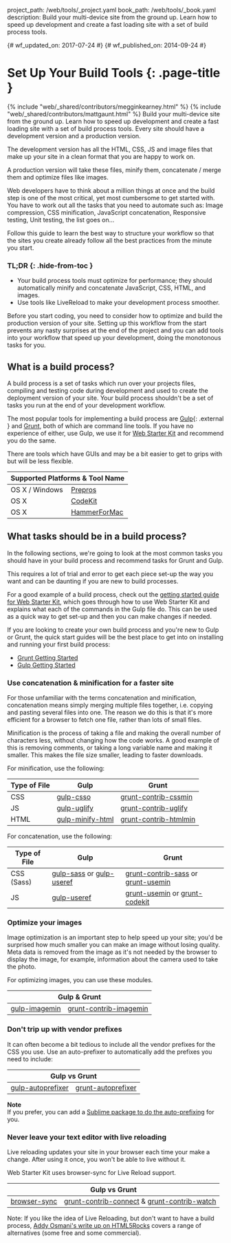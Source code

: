 project_path: /web/tools/_project.yaml book_path: /web/tools/_book.yaml description: Build your multi-device site from the ground up. Learn how to speed up development and create a fast loading site with a set of build process tools.

{# wf_updated_on: 2017-07-24 #} {# wf_published_on: 2014-09-24 #}

# Set Up Your Build Tools {: .page-title }

{% include "web/_shared/contributors/megginkearney.html" %} {% include "web/_shared/contributors/mattgaunt.html" %} Build your multi-device site from the ground up. Learn how to speed up development and create a fast loading site with a set of build process tools. Every site should have a development version and a production version.  
  
The development version has all the HTML, CSS, JS and image files that make up your site in a clean format that you are happy to work on.  
  
A production version will take these files, minify them, concatenate / merge them and optimize files like images.

Web developers have to think about a million things at once and the build step is one of the most critical, yet most cumbersome to get started with. You have to work out all the tasks that you need to automate such as: Image compression, CSS minification, JavaScript concatenation, Responsive testing, Unit testing, the list goes on...

Follow this guide to learn the best way to structure your workflow so that the sites you create already follow all the best practices from the minute you start.

### TL;DR {: .hide-from-toc }

* Your build process tools must optimize for performance; they should automatically minify and concatenate JavaScript, CSS, HTML, and images.
* Use tools like LiveReload to make your development process smoother.

Before you start coding, you need to consider how to optimize and build the production version of your site. Setting up this workflow from the start prevents any nasty surprises at the end of the project and you can add tools into your workflow that speed up your development, doing the monotonous tasks for you.

## What is a build process?

A build process is a set of tasks which run over your projects files, compiling and testing code during development and used to create the deployment version of your site. Your build process shouldn't be a set of tasks you run at the end of your development workflow.

The most popular tools for implementing a build process are [Gulp](http://gulpjs.com/){: .external } and [Grunt](http://gruntjs.com/), both of which are command line tools. If you have no experience of either, use Gulp, we use it for [Web Starter Kit](/web/tools/starter-kit/) and recommend you do the same.

There are tools which have GUIs and may be a bit easier to get to grips with but will be less flexible.

<table class="responsive">
  <thead>
    <tr>
      <th colspan="2">Supported Platforms &amp; Tool Name</th>
    </tr>
  </thead>
  <tbody>
    <tr>
      <td data-th="Supported Platforms">OS X / Windows</td>
      <td data-th="Gulp"><a href="https://prepros.io/">Prepros</a></td>
    </tr>
    <tr>
      <td data-th="Supported Platforms">OS X</td>
      <td data-th="Gulp"><a href="https://incident57.com/codekit/">CodeKit</a></td>
    </tr>
    <tr>
      <td data-th="Supported Platforms">OS X</td>
      <td data-th="Gulp"><a href="http://hammerformac.com/">HammerForMac</a></td>
    </tr>
  </tbody>
</table>

## What tasks should be in a build process?

In the following sections, we're going to look at the most common tasks you should have in your build process and recommend tasks for Grunt and Gulp.

This requires a lot of trial and error to get each piece set-up the way you want and can be daunting if you are new to build processes.

For a good example of a build process, check out the [getting started guide for Web Starter Kit](/web/fundamentals/getting-started/web-starter-kit/), which goes through how to use Web Starter Kit and explains what each of the commands in the Gulp file do. This can be used as a quick way to get set-up and then you can make changes if needed.

If you are looking to create your own build process and you're new to Gulp or Grunt, the quick start guides will be the best place to get into on installing and running your first build process:

* [Grunt Getting Started](http://gruntjs.com/getting-started)
* [Gulp Getting Started](https://github.com/gulpjs/gulp/blob/master/docs/getting-started.md#getting-started)

### Use concatenation & minification for a faster site

For those unfamiliar with the terms concatenation and minification, concatenation means simply merging multiple files together, i.e. copying and pasting several files into one. The reason we do this is that it's more efficient for a browser to fetch one file, rather than lots of small files.

Minification is the process of taking a file and making the overall number of characters less, without changing how the code works. A good example of this is removing comments, or taking a long variable name and making it smaller. This makes the file size smaller, leading to faster downloads.

For minification, use the following:

<table>
  <thead>
    <tr>
      <th data-th="Type of File">Type of File</th>
      <th data-th="Gulp">Gulp</th>
      <th data-th="Grunt">Grunt</th>
    </tr>
  </thead>
  <tbody>
    <tr>
      <td data-th="Type of File">CSS</td>
      <td data-th="Gulp"><a href="https://github.com/ben-eb/gulp-csso">gulp-csso</a></td>
      <td data-th="Grunt"><a href="https://github.com/gruntjs/grunt-contrib-cssmin">grunt-contrib-cssmin</a></td>
    </tr>
    <tr>
      <td data-th="Type of File">JS</td>
      <td data-th="Gulp"><a href="https://github.com/terinjokes/gulp-uglify/">gulp-uglify</a></td>
      <td data-th="Grunt"><a href="https://github.com/gruntjs/grunt-contrib-uglify">grunt-contrib-uglify</a></td>
    </tr>
    <tr>
      <td data-th="Type of File">HTML</td>
      <td data-th="Gulp"><a href="https://www.npmjs.com/package/gulp-minify-html">gulp-minify-html</a></td>
      <td data-th="Grunt"><a href="https://github.com/gruntjs/grunt-contrib-htmlmin">grunt-contrib-htmlmin</a></td>
    </tr>
  </tbody>
</table>

For concatenation, use the following:

<table>
  <thead>
    <tr>
      <th data-th="Type of File">Type of File</th>
      <th data-th="Gulp">Gulp</th>
      <th data-th="Grunt">Grunt</th>
    </tr>
  </thead>
  <tbody>
    <tr>
      <td data-th="Type of File">CSS (Sass)</td>
      <td data-th="Gulp"><a href="https://github.com/dlmanning/gulp-sass">gulp-sass</a> or <a href="https://github.com/jonkemp/gulp-useref">gulp-useref</a></td>
      <td data-th="Grunt"><a href="https://github.com/gruntjs/grunt-contrib-sass">grunt-contrib-sass</a> or <a href="https://github.com/yeoman/grunt-usemin">grunt-usemin</a></td>
    </tr>
    <tr>
      <td data-th="Type of File">JS</td>
      <td data-th="Gulp"><a href="https://github.com/jonkemp/gulp-useref">gulp-useref</a></td>
      <td data-th="Grunt"><a href="https://github.com/yeoman/grunt-usemin">grunt-usemin</a> or <a href="https://github.com/fatso83/grunt-codekit">grunt-codekit</a></td>
    </tr>
  </tbody>
</table>

### Optimize your images

Image optimization is an important step to help speed up your site; you'd be surprised how much smaller you can make an image without losing quality. Meta data is removed from the image as it's not needed by the browser to display the image, for example, information about the camera used to take the photo.

For optimizing images, you can use these modules.

<table class="responsive">
  <thead>
    <tr>
      <th colspan="2">Gulp &amp; Grunt</th>
    </tr>
  </thead>
  <tbody>
    <tr>
      <td data-th="Gulp"><a href="https://github.com/sindresorhus/gulp-imagemin">gulp-imagemin</a></td>
      <td data-th="Grunt"><a href="https://github.com/gruntjs/grunt-contrib-imagemin">grunt-contrib-imagemin</a></td>
    </tr>
  </tbody>
</table>

### Don't trip up with vendor prefixes

It can often become a bit tedious to include all the vendor prefixes for the CSS you use. Use an auto-prefixer to automatically add the prefixes you need to include:

<table class="responsive">
  <thead>
    <tr>
      <th colspan="2">Gulp vs Grunt</th>
    </tr>
  </thead>
  <tbody>
    <tr>
      <td data-th="Gulp"><a href="https://github.com/sindresorhus/gulp-autoprefixer">gulp-autoprefixer</a></td>
      <td data-th="Grunt"><a href="https://github.com/nDmitry/grunt-autoprefixer">grunt-autoprefixer</a></td>
    </tr>
  </tbody>
</table>

**Note**  
If you prefer, you can add a [Sublime package to do the auto-prefixing](/web/tools/setup/setup-editor#autoprefixer) for you.

### Never leave your text editor with live reloading

Live reloading updates your site in your browser each time your make a change. After using it once, you won't be able to live without it.

Web Starter Kit uses browser-sync for Live Reload support.

<table class="responsive">
  <thead>
    <tr>
      <th colspan="2">Gulp vs Grunt</th>
    </tr>
  </thead>
  <tbody>
    <tr>
      <td data-th="Gulp"><a href="http://www.browsersync.io/docs/gulp/">browser-sync</a></td>
      <td data-th="Grunt"><a href="https://github.com/gruntjs/grunt-contrib-connect">grunt-contrib-connect</a> & <a href="https://github.com/gruntjs/grunt-contrib-watch">grunt-contrib-watch</a></td>
    </tr>
  </tbody>
</table>

Note: If you like the idea of Live Reloading, but don't want to have a build process, [Addy Osmani's write up on HTML5Rocks](http://www.html5rocks.com/en/tutorials/tooling/synchronized-cross-device-testing/) covers a range of alternatives (some free and some commercial).